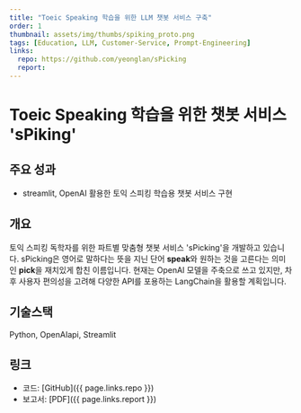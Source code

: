 ```yaml
---
title: "Toeic Speaking 학습을 위한 LLM 챗봇 서비스 구축"
order: 1
thumbnail: assets/img/thumbs/spiking_proto.png
tags: [Education, LLM, Customer-Service, Prompt-Engineering]
links:
  repo: https://github.com/yeonglan/sPicking
  report:
---
```


# Toeic Speaking 학습을 위한 챗봇 서비스 'sPiking'


## 주요 성과
- streamlit, OpenAI 활용한 토익 스피킹 학습용 챗봇 서비스 구현


## 개요
토익 스피킹 독학자를 위한 파트별 맞춤형 챗봇 서비스 'sPicking'을 개발하고 있습니다.
sPicking은 영어로 말하다는 뜻을 지닌 단어 **speak**와 원하는 것을 고른다는 의미인 **pick**을 재치있게 합친 이름입니다.
현재는 OpenAI 모델을 주축으로 쓰고 있지만, 차후 사용자 편의성을 고려해 다양한 API를 포용하는 LangChain을 활용할 계획입니다.


## 기술스택
Python, OpenAIapi, Streamlit


## 링크
- 코드: [GitHub]({{ page.links.repo }})
- 보고서: [PDF]({{ page.links.report }})
